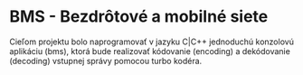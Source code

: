 # BMS - Bezdrôtové a mobilné siete

Cieľom projektu bolo naprogramovať v jazyku C|C++ jednoduchú konzolovú aplikáciu (bms), ktorá bude realizovať kódovanie (encoding) a dekódovanie (decoding) vstupnej správy pomocou turbo kodéra.
